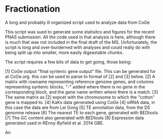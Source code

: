 Fractionation
=============

A long and probably ill organized script used to analyze data from CoGe

This script was sued to generate some statisitcs and figures for the recent PNAS submission. All the code used in that analysis is here, although there is much that was not included in the final draft of the MS. Unfortunately, the script is long and over-burderned with analyses and could really do with being split up into smaller, more easily digeastable chunks.

The script requires a few bits of data to get going, those being:

[1] CoGe output "final syntenic gene output" file. This can be generated for at CoGe.org. this can be used to parse to format of [2] and [3] below.
[2] A matrix with rowname representing reference genome genes, and columns representing syntenic blocks, "-" added where there is no gene in the corresponding block, and the gene name written where there is a match.
[3] The same matrix as [2] expcet with the chromosome to which the "cotton" gene is mapped to.
[4] KaKs data generated using CoGe
[4] siRNA data, in this case the data are from Lei Gong
[5] TE annotation data, from the D5 genomne release
[6] The nearest TE to each gene, generated with BEDtools
[7] The GC content also generated with BEDtools
[8] Expression data generated used in REnny-Byfield et al. 2014 GBE.

An
